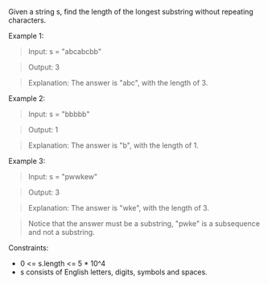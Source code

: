 Given a string s, find the length of the longest
substring
without repeating characters.

Example 1:

> Input: s = "abcabcbb"

> Output: 3

> Explanation: The answer is "abc", with the length of 3.

Example 2:
> Input: s = "bbbbb"

> Output: 1

> Explanation: The answer is "b", with the length of 1.



Example 3:

> Input: s = "pwwkew"

> Output: 3

> Explanation: The answer is "wke", with the length of 3.

> Notice that the answer must be a substring, "pwke" is a subsequence and not a substring.


Constraints:

- 0 <= s.length <= 5 * 10^4
- s consists of English letters, digits, symbols and spaces.